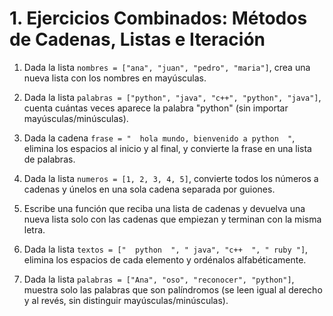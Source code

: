 # 1. Ejercicios Combinados: Métodos de Cadenas, Listas e Iteración

1. Dada la lista `nombres = ["ana", "juan", "pedro", "maria"]`, crea una nueva lista con los nombres en mayúsculas.

2. Dada la lista `palabras = ["python", "java", "c++", "python", "java"]`, cuenta cuántas veces aparece la palabra "python" (sin importar mayúsculas/minúsculas).

3. Dada la cadena `frase = "  hola mundo, bienvenido a python  "`, elimina los espacios al inicio y al final, y convierte la frase en una lista de palabras.

4. Dada la lista `numeros = [1, 2, 3, 4, 5]`, convierte todos los números a cadenas y únelos en una sola cadena separada por guiones.

5. Escribe una función que reciba una lista de cadenas y devuelva una nueva lista solo con las cadenas que empiezan y terminan con la misma letra.

6. Dada la lista `textos = ["  python  ", " java", "c++  ", " ruby "]`, elimina los espacios de cada elemento y ordénalos alfabéticamente.

7. Dada la lista `palabras = ["Ana", "oso", "reconocer", "python"]`, muestra solo las palabras que son palíndromos (se leen igual al derecho y al revés, sin distinguir mayúsculas/minúsculas).
 